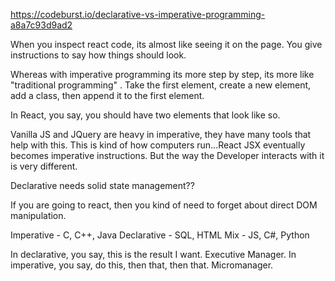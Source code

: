https://codeburst.io/declarative-vs-imperative-programming-a8a7c93d9ad2


When you inspect react code, its almost like seeing it on the page. You give instructions to say how things should look.

Whereas with imperative programming its more step by step, its more like "traditional programming" . Take the first element, create a new element, add a class, then append it to the first element.

In React, you say, you should have two elements that look like so.

Vanilla JS and JQuery are heavy in imperative, they have many tools that help with this. This is kind of how computers run...React JSX eventually becomes imperative instructions. But the way the Developer interacts with it is very different.

Declarative needs solid state management??

If you are going to react, then you kind of need to forget about direct DOM manipulation.


Imperative - C, C++, Java
Declarative - SQL, HTML
Mix - JS, C#, Python


In declarative, you say, this is the result I want. Executive Manager.
In imperative, you say, do this, then that, then that. Micromanager.